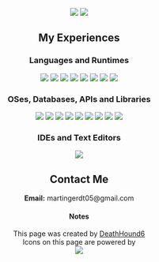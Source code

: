 <p align="center">
    <img src="https://github-readme-stats.vercel.app/api?username=martingerdt05&count_private=true&show_icons=true">
    <img src="https://github-readme-stats.vercel.app/api/top-langs/?username=DashWYD&theme=blue-green">
    
 </p>


<h2 align="center">My Experiences</h2>
<h3 align="center">Languages and Runtimes</h3>
<p align="center">
    <img src="https://img.shields.io/badge/json-%23404d59.svg?style=for-the-badge&logo=json&logoColor=%#000000"/>
    <img src="https://img.shields.io/badge/javascript-%23404d59.svg?style=for-the-badge&logo=javascript&logoColor=%#F7DF1E"/>
    <img src="https://img.shields.io/badge/node.js-%23404d59?style=for-the-badge&logo=node.js&logoColor=%#339933"/>
    <img src="https://img.shields.io/badge/css-%23404d59.svg?style=for-the-badge&logo=css3&logoColor=%#1572B6"/>
    <img src="https://img.shields.io/badge/html-%23404d59.svg?style=for-the-badge&logo=html5&logoColor=%#E34F26"/>
    <img src="https://img.shields.io/badge/typescript-%23404d59.svg?style=for-the-badge&logo=typescript&logoColor=%#3178C6"/>
    <img src="https://img.shields.io/badge/Windows%20Powershell-%23404d59.svg?style=for-the-badge&logo=powershell&logoColor=%#5391FE"/>
    <img src="https://img.shields.io/badge/Windows%20Command%20Prompt-%23404d59.svg?style=for-the-badge&logo=windowsterminal&logoColor=%#4D4D4D"/>
</p>

<h3 align="center">OSes, Databases, APIs and Libraries</h3>
<p align="center">
    <img src="https://img.shields.io/badge/ElectronJS-%23404d59.svg?style=for-the-badge&logo=electron&logoColor=%#47848F"/>
    <img src="https://img.shields.io/badge/ReactJS-%23404d59.svg?style=for-the-badge&logo=react&logoColor=%#61DAFB"/>
    <img src="https://img.shields.io/badge/NPM-%23404d59.svg?style=for-the-badge&logo=npm&logoColor=%#CB3837"/>
    <img src="https://img.shields.io/badge/MongoDB-%23404d59.svg?style=for-the-badge&logo=mongodb&logoColor=%#47A248"/>
    <img src="https://img.shields.io/badge/sqlite-%23404d59.svg?style=for-the-badge&logo=sqlite&logoColor=%#003B57"/>
    <img src="https://img.shields.io/badge/Windows-%23404d59?style=for-the-badge&logo=windows&logoColor=%#0078D6"/>
    <img src="https://img.shields.io/badge/Ubuntu-%23404d59?style=for-the-badge&logo=ubuntu&logoColor=%#E95420"/>
    <img src="https://img.shields.io/badge/Archcraft-%23404d59?style=for-the-badge&logo=archlinux&logoColor=%#1793D1"/>
    <img src="https://img.shields.io/badge/Discord%20API-%23404d59?style=for-the-badge&logo=Discord&logoColor=%#5865F2"/>
</p>

<h3 align="center">IDEs and Text Editors</h3>
<p align="center">
    <img src="https://img.shields.io/badge/MS%20Visual%20Studio%20Code-%23404d59.svg?style=for-the-badge&logo=visualstudiocode&logoColor=%#007ACC"/>
</p>

<h2 align="center">Contact Me</h2>
<p align="center">
    <b>Email:</b> martingerdt05@gmail.com
</p>

<h4 align="center">Notes</h4>
<p align="center">
    This page was created by <a href="https://github.com/DeathHound6">DeathHound6</a><br />
    Icons on this page are powered by <br/>
    <img src="https://img.shields.io/badge/shields.io-%23404d59.svg?style=for-the-badge&logo=shields.io&logoColor=%#000000"/>
</p>
